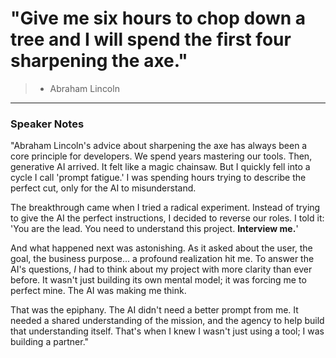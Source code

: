 # "Give me six hours to chop down a tree and I will spend the first four sharpening the axe."
>
> - Abraham Lincoln

---

### Speaker Notes

"Abraham Lincoln's advice about sharpening the axe has always been a core principle for developers. We spend years mastering our tools. Then, generative AI arrived. It felt like a magic chainsaw. But I quickly fell into a cycle I call 'prompt fatigue.' I was spending hours trying to describe the perfect cut, only for the AI to misunderstand.

The breakthrough came when I tried a radical experiment. Instead of trying to give the AI the perfect instructions, I decided to reverse our roles. I told it: 'You are the lead. You need to understand this project. **Interview me.**'

And what happened next was astonishing. As it asked about the user, the goal, the business purpose... a profound realization hit me. To answer the AI's questions, *I* had to think about my project with more clarity than ever before. It wasn't just building its own mental model; it was forcing me to perfect mine. The AI was making me think.

That was the epiphany. The AI didn't need a better prompt from me. It needed a shared understanding of the mission, and the agency to help build that understanding itself. That's when I knew I wasn't just using a tool; I was building a partner."
